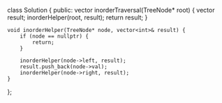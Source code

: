 class Solution {
public:
    vector<int> inorderTraversal(TreeNode* root) {
        vector<int> result;
        inorderHelper(root, result);
        return result;
    }
    
    void inorderHelper(TreeNode* node, vector<int>& result) {
        if (node == nullptr) {
            return; 
        }
        
        inorderHelper(node->left, result);  
        result.push_back(node->val);       
        inorderHelper(node->right, result); 
    }
};
